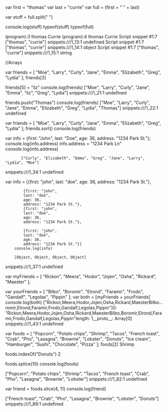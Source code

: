 var first = "thomas"
var last = "currie"
var full = (first + " " + last)

var stuff = full.split(" ")

console.log(stuff)
typeof(stuff)
typeof(full)


(program):3 thomas Currie
(program):4 thomas Currie
Script snippet #1:7 ["thomas", "currie"]
snippets:///1_13:1 undefined
Script snippet #1:7 ["thomas", "currie"]
snippets:///1_14:1 object
Script snippet #1:7 ["thomas", "currie"]
snippets:///1_15:1 string

//Arrays

var friends = [
  "Moe",
  "Larry",
  "Curly",
  "Jane",
  "Emma",
  "Elizabeth",
  "Greg",
  "Lydia"
];
friends[3]

friends[5] = "liz"
console.log(friends)
["Moe", "Larry", "Curly", "Jane", "Emma", "liz", "Greg", "Lydia"]
snippets:///1_21:1 undefined

friends.push("Thomas")
console.log(friends)
["Moe", "Larry", "Curly", "Jane", "Emma", "Elizabeth", "Greg", "Lydia", "Thomas"]
snippets:///1_22:1 undefined

var friends = [
  "Moe",
  "Larry",
  "Curly",
  "Jane",
  "Emma",
  "Elizabeth",
  "Greg",
  "Lydia"
];
friends.sort()
console.log(friends)

var info = {first: "John",
             last: "Doe",
             age: 36,
             address: "1234 Park St."};
           console.log(info.address)
           info.address = "1234 Park Ln"
           console.log(info.address)

           ["Curly", "Elizabeth", "Emma", "Greg", "Jane", "Larry", "Lydia", "Moe"]
snippets:///1_34:1 undefined


 var info = [{first: "john",
            last: "doe",
            age: 36,
            address: "1234 Park St."},

            {first: "john",
            last: "doe",
            age: 36,
            address: "1234 Park St."},
            {first: "john",
            last: "doe",
            age: 36,
            address: "1234 Park St."},
            
            {first: "john",
            last: "doe",
            age: 36,
            address: "1234 Park St."}]
        console.log(info)

        [Object, Object, Object, Object]
snippets:///1_37:1 undefined

var myFriends = [
  "Rickon",
  "Meera",
  "Hodor",
  "Jojen",
  "Osha",
  "Rickard",
  "Maester"
];

var yourFriends = [
  "Bilbo",
  "Boromir",
  "Elrond",
  "Faramir",
  "Frodo",
  "Gandalf",
  "Legolas",
  "Pippin"
];
var both = [myFriends + yourFriends]
console.log(both)
["Rickon,Meera,Hodor,Jojen,Osha,Rickard,MaesterBilbo…romir,Elrond,Faramir,Frodo,Gandalf,Legolas,Pippin"]0: "Rickon,Meera,Hodor,Jojen,Osha,Rickard,MaesterBilbo,Boromir,Elrond,Faramir,Frodo,Gandalf,Legolas,Pippin"length: 1__proto__: Array[0]
snippets:///1_43:1 undefined

var foods = [
  "Popcorn",
  "Potato chips",
  "Shrimp",
  "Tacos",
  "French toast",
  "Crab",
  "Pho",
  "Lasagna",
  "Brownie",
  "Lobster",
  "Donuts",
  "Ice cream",
  "Hamburger",
  "Sushi",
  "Chocolate",
  "Pizza"
];
foods[2]
Shrimp

foods.indexOf("Donuts")
2

foods.splice(10)
console.log(foods)

["Popcorn", "Potato chips", "Shrimp", "Tacos", "French toast", "Crab", "Pho", "Lasagna", "Brownie", "Lobster"]
snippets:///1_82:1 undefined

var friend = foods.slice(4, 11)
console.log(friend)

["French toast", "Crab", "Pho", "Lasagna", "Brownie", "Lobster", "Donuts"]
snippets:///1_89:1 undefined